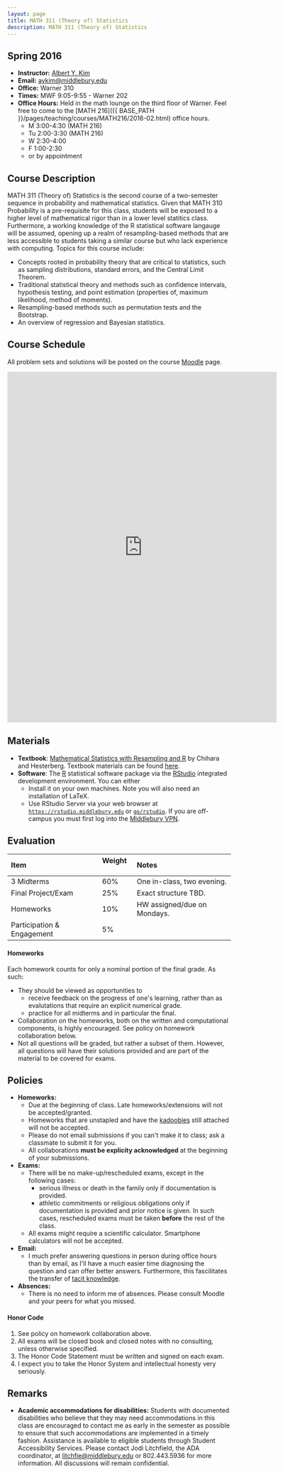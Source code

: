 ```yaml
---
layout: page
title: MATH 311 (Theory of) Statistics
description: MATH 311 (Theory of) Statistics
---
```


## Spring 2016

* **Instructor:** [Albert Y. Kim](http://community.middlebury.edu/~aykim/)
* **Email:** [aykim@middlebury.edu](aykim@middlebury.edu)
* **Office:** Warner 310
* **Times:** MWF 9:05-9:55 - Warner 202
* **Office Hours:** Held in the math lounge on the third floor of Warner. Feel free to come to the [MATH 216]({{ BASE_PATH }}/pages/teaching/courses/MATH216/2016-02.html) office hours. 
    + M 3:00-4:30 (MATH 216) 
    + Tu 2:00-3:30 (MATH 216)
    + W 2:30-4:00
    + F 1:00-2:30
    + or by appointment





## Course Description

MATH 311 (Theory of) Statistics is the second course of a two-semester sequence
in probability and mathematical statistics. Given that MATH 310 Probability is a
pre-requisite for this class, students will be exposed to a higher level of
mathematical rigor than in a lower level statitics class. Furthermore, a working
knowledge of the R statistical software langauge will be assumed, opening up a
realm of resampling-based methods that are less accessible to students taking a
similar course but who lack experience with computing. Topics for this course
include:

* Concepts rooted in probability theory that are critical to statistics, such as
sampling distributions, standard errors, and the Central Limit Theorem.
* Traditional statistical theory and methods such as confidence intervals,
hypothesis testing, and point estimation (properties of, maximum likelihood,
method of moments).
* Resampling-based methods such as permutation tests and the Bootstrap.
* An overview of regression and Bayesian statistics.





## Course Schedule

All problem sets and solutions will be posted on the course [Moodle](http://moodle.middlebury.edu/course/view.php?id=2308) page.

<iframe width='607' height='790' frameborder='0' src='https://docs.google.com/spreadsheets/d/1OF-BBAiPaj1fItsa96gdhABr_duzkIRAZyDNE9GpoaY/pubhtml?gid=0&amp;single=true&amp;widget=true&amp;headers=false'></iframe>





## Materials

* **Textbook**: [Mathematical Statistics with Resampling and R](http://www.wiley.com/WileyCDA/WileyTitle/productCd-1118029852.html) by Chihara and Hesterberg. Textbook materials can be found [here](https://sites.google.com/site/chiharahesterberg/home).
* **Software**: The [R](https://cran.r-project.org/) statistical software package via the [RStudio](https://www.rstudio.com/products/rstudio/download/) integrated development environment. You can either
    + Install it on your own machines. Note you will also need an installation of LaTeX.
    + Use RStudio Server via your web browser at [`https://rstudio.middlebury.edu`](https://rstudio.middlebury.edu/) or [`go/rstudio`](http://go.middlebury.edu/rstudio). If you are off-campus you must first log into the [Middlebury VPN](http://mediawiki.middlebury.edu/wiki/LIS/Off-campus_Access).





## Evaluation

**Item**  | **Weight** &nbsp; | **Notes**
:------------- | :------------- | :-------------
3 Midterms | 60%  | One in-class, two evening.
Final Project/Exam &nbsp; | 25%  | Exact structure TBD.
Homeworks | 10% | HW assigned/due on Mondays.
Participation & Engagement &nbsp; | 5%  | 

#### Homeworks

Each homework counts for only a nominal portion of the final grade. As such:

* They should be viewed as opportunities to
    + receive feedback on the progress of one's learning, rather than as
    evalutations that require an explicit numerical grade.
    + practice for all midterms and in particular the final.
* Collaboration on the homeworks, both on the written and computational
components, is highly encouraged. See policy on homework collaboration below.
* Not all questions will be graded, but rather a subset of them. However, all
questions will have their solutions provided and are part of the material to be
covered for exams.





## Policies

* **Homeworks:**
    + Due at the beginning of class. Late homeworks/extensions will not be accepted/granted.
    + Homeworks that are unstapled and have the [kadoobies](https://www.quora.com/What-is-the-name-for-the-scraps-of-paper-left-in-a-notebooks-spiral-after-tearing-out-a-page) still attached will not be accepted.
    + Please do not email submissions if you can't make it to class; ask a classmate to submit it for you.
    + All collaborations **must be explicity acknowledged** at the beginning of your submissions.
* **Exams:**
    + There will be no make-up/rescheduled exams, except in the following cases:
        + serious illness or death in the family only if documentation is provided.
        + athletic commitments or religious obligations only if documentation is provided and prior notice is given.
          In such cases, rescheduled exams must be taken **before** the rest of the class.
    + All exams might require a scientific calculator. Smartphone calculators will not be accepted.
* **Email:**
    + I much prefer answering questions in person during office hours than by email, as I'll have a much easier time diagnosing the question and can offer better answers. Furthermore, this fascilitates the transfer of [tacit knowledge](https://www.google.com/search?q=define+tacit+knowledge&oq=define+tacit+kno&aqs=chrome.0.0j69i57j0l2.2735j0j7&sourceid=chrome&es_sm=119&ie=UTF-8).
* **Absences:**
    + There is no need to inform me of absences. Please consult Moodle and your peers for what you missed.

#### Honor Code

1. See policy on homework collaboration above.
2. All exams will be closed book and closed notes with no consulting, unless otherwise specified.
3. The Honor Code Statement must be written and signed on each exam.
4. I expect you to take the Honor System and intellectual honesty very seriously.





## Remarks

* **Academic accommodations for disabilities:**  Students with documented disabilities who believe that they may need accommodations in this class are encouraged to contact me as early in the semester as possible to ensure that such accommodations are implemented in a timely fashion. Assistance is available to eligible students through Student Accessibility Services. Please contact Jodi Litchfield, the ADA coordinator, at [litchfie@middlebury.edu](litchfie@middlebury.edu) or 802.443.5936 for more information. All discussions will remain confidential.
